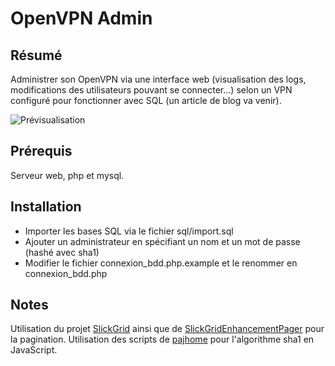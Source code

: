 # OpenVPN Admin

## Résumé
Administrer son OpenVPN via une interface web (visualisation des logs, modifications des utilisateurs pouvant se connecter...) selon un VPN configuré pour fonctionner avec SQL (un article de blog va venir).

![Prévisualisation]("/images/screen_adminvpn.png")


## Prérequis
Serveur web, php et mysql.

## Installation
* Importer les bases SQL via le fichier sql/import.sql
* Ajouter un administrateur en spécifiant un nom et un mot de passe (hashé avec sha1)
* Modifier le fichier connexion_bdd.php.example et le renommer en connexion_bdd.php

## Notes
Utilisation du projet [SlickGrid](https://github.com/mleibman/SlickGrid) ainsi que de [SlickGridEnhancementPager](https://github.com/kingleema/SlickGridEnhancementPager) pour la pagination.
Utilisation des scripts de [pajhome](http://pajhome.org.uk/crypt/md5/index.html) pour l'algorithme sha1 en JavaScript.
